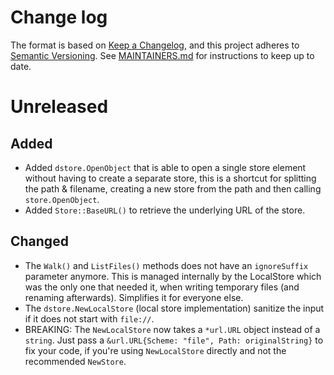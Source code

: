 # Change log

The format is based on [Keep a Changelog](https://keepachangelog.com/en/1.0.0/), and this project adheres to [Semantic Versioning](https://semver.org/spec/v2.0.0.html). See [MAINTAINERS.md](./MAINTAINERS.md) for instructions to keep up to date.

# Unreleased

## Added

* Added `dstore.OpenObject` that is able to open a single store element without having to create a separate store, this is a shortcut for splitting the path & filename, creating a new store from the path and then calling `store.OpenObject`.
* Added `Store::BaseURL()` to retrieve the underlying URL of the store.

## Changed

* The `Walk()` and `ListFiles()` methods does not have an `ignoreSuffix` parameter anymore. This is managed internally by the LocalStore which was the only one that needed it, when writing temporary files (and renaming afterwards). Simplifies it for everyone else.
* The `dstore.NewLocalStore` (local store implementation) sanitize the input if it does not start with `file://`.
* BREAKING: The `NewLocalStore` now takes a `*url.URL` object instead of a `string`. Just pass a `&url.URL{Scheme: "file", Path: originalString}` to fix your code, if you're using `NewLocalStore` directly and not the recommended `NewStore`.
